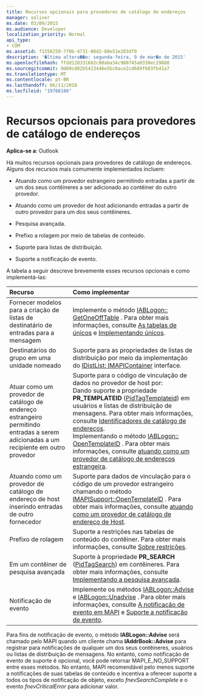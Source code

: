 ```yaml
---
title: Recursos opcionais para provedores de catálogo de endereços
manager: soliver
ms.date: 03/09/2015
ms.audience: Developer
localization_priority: Normal
api_type:
- COM
ms.assetid: f1558259-7f0b-4731-80d2-88e51e203df0
description: '�ltima altera��o: segunda-feira, 9 de mar�o de 2015'
ms.openlocfilehash: ffdd1203316b2c80aba34c980745a0330ec19888
ms.sourcegitcommit: 9d60cd82b5413446e5bc8ace2cd689f683fb41a7
ms.translationtype: MT
ms.contentlocale: pt-BR
ms.lasthandoff: 06/11/2018
ms.locfileid: "19768186"
---
```

# <a name="optional-features-for-address-book-providers"></a>Recursos opcionais para provedores de catálogo de endereços

  
  
**Aplica-se a**: Outlook 
  
Há muitos recursos opcionais para provedores de catálogo de endereços. Alguns dos recursos mais comumente implementados incluem:
  
- Atuando como um provedor estrangeiro permitindo entradas a partir de um dos seus contêineres a ser adicionado ao contêiner do outro provedor.
    
- Atuando como um provedor de host adicionando entradas a partir de outro provedor para um dos seus contêineres.
    
- Pesquisa avançada.
    
- Prefixo a rolagem por meio de tabelas de conteúdo.
    
- Suporte para listas de distribuição.
    
- Suporte a notificação de evento.
    
A tabela a seguir descreve brevemente esses recursos opcionais e como implementá-las:
  
|**Recurso**|**Como implementar**|
|:-----|:-----|
|Fornecer modelos para a criação de listas de destinatário de entradas para a mensagem  <br/> |Implemente o método [IABLogon:: GetOneOffTable](iablogon-getoneofftable.md) . Para obter mais informações, consulte [As tabelas de únicos](one-off-tables.md) e [Implementando únicos](implementing-one-off-tables.md).  <br/> |
|Destinatários do grupo em uma unidade nomeado  <br/> |Suporte para as propriedades de listas de distribuição por meio da implementação do [IDistList: IMAPIContainer](idistlistimapicontainer.md) interface.  <br/> |
|Atuar como um provedor de catálogo de endereço estrangeiro permitindo entradas a serem adicionadas a um recipiente em outro provedor  <br/> | Suporte para o código de vinculação de dados no provedor de host por:  <br/>  Dando suporte a propriedade **PR_TEMPLATEID** ([PidTagTemplateid](pidtagtemplateid-canonical-property.md)) em usuários e listas de distribuição de mensagens. Para obter mais informações, consulte [Identificadores de catálogo de endereços](address-book-identifiers.md).  <br/>  Implementando o método [IABLogon:: OpenTemplateID](iablogon-opentemplateid.md) . Para obter mais informações, consulte [atuando como um provedor de catálogo de endereços estrangeira](acting-as-a-foreign-address-book-provider.md).  <br/> |
|Atuando como um provedor de catálogo de endereço de host inserindo entradas de outro fornecedor  <br/> |Suporte para dados de vinculação para o código de um provedor estrangeiro chamando o método [IMAPISupport::OpenTemplateID](imapisupport-opentemplateid.md) . Para obter mais informações, consulte [atuando como um provedor de catálogo de endereço de Host](acting-as-a-host-address-book-provider.md).  <br/> |
|Prefixo de rolagem  <br/> |Suporte a restrições nas tabelas de conteúdo do contêiner. Para obter mais informações, consulte [Sobre restrições](about-restrictions.md).  <br/> |
|Em um contêiner de pesquisa avançada  <br/> |Suporte à propriedade **PR_SEARCH** ([PidTagSearch](pidtagsearch-canonical-property.md)) em contêineres. Para obter mais informações, consulte [Implementando a pesquisa avançada](implementing-advanced-searching.md).  <br/> |
|Notificação de evento  <br/> |Implemente os métodos [IABLogon::Advise](iablogon-advise.md) e [IABLogon::Unadvise](iablogon-unadvise.md) . Para obter mais informações, consulte [A notificação de evento em MAPI](event-notification-in-mapi.md) e [Suporte a notificação de evento](supporting-event-notification.md).  <br/> |
   
Para fins de notificação de evento, o método **IABLogon::Advise** será chamado pelo MAPI quando um cliente chama **IAddrBook::Advise** para registrar para notificações de qualquer um dos seus contêineres, usuários ou listas de distribuição de mensagens. No entanto, como notificação de evento de suporte é opcional, você pode retornar MAPI_E_NO_SUPPORT entre esses métodos. No entanto, MAPI recomendável pelo menos suporte a notificações de suas tabelas de conteúdo e incentiva a oferecer suporte a todos os tipos de notificação de objeto, exceto _fnevSearchComplete_ e o evento _fnevCriticalError_ para adicionar valor. 
  

